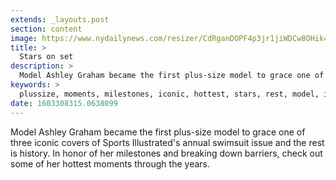 ```yaml
--- 
extends: _layouts.post 
section: content 
image: https://www.nydailynews.com/resizer/CdRganDOPF4p3jr1jiWDCw8OHik=/630x630/right/top/cloudfront-us-east-1.images.arcpublishing.com/tronc/JGGXSYHJ35BV3JZCZCLYDG3Q6M.jpg 
title: > 
  Stars on set 
description: > 
  Model Ashley Graham became the first plus-size model to grace one of three iconic covers of Sports Illustrated's annual swimsuit issue and the rest is history.In honor of her milestones and breaking down barriers, check out some of her hottest moments through the years. 
keywords: > 
  plussize, moments, milestones, iconic, hottest, stars, rest, model, illustrateds, swimsuit, issue, set 
date: 1603308315.0638099 
--- 
```

<div><p class="preview-text spaced spaced-top story-preview spaced-md hddn-mble hddn-dktp hddn-tbl hddn-mble">Model Ashley Graham became the first plus-size model to grace one of three iconic covers of Sports Illustrated's annual swimsuit issue and the rest is history. In honor of her milestones and breaking down barriers, check out some of her hottest moments through the years.</p>   <p class="flex-container-column"> </p> </div>